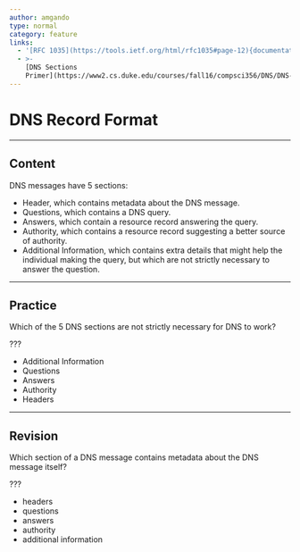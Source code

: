 ```yaml
---
author: amgando
type: normal
category: feature
links:
  - '[RFC 1035](https://tools.ietf.org/html/rfc1035#page-12){documentation}'
  - >-
    [DNS Sections
    Primer](https://www2.cs.duke.edu/courses/fall16/compsci356/DNS/DNS-primer.pdf){article}
---
```


# DNS Record Format


---

## Content

DNS messages have 5 sections:

- Header, which contains metadata about the DNS message.
- Questions, which contains a DNS query.
- Answers, which contain a resource record answering the query.
- Authority, which contains a resource record suggesting a better source of authority.
- Additional Information, which contains extra details that might help the individual making the query, but which are not strictly necessary to answer the question.


---

## Practice

Which of the 5 DNS sections are not strictly necessary for DNS to work?

???

- Additional Information
- Questions
- Answers
- Authority
- Headers


---

## Revision

Which section of a DNS message contains metadata about the DNS message itself?

???

- headers
- questions
- answers
- authority
- additional information
